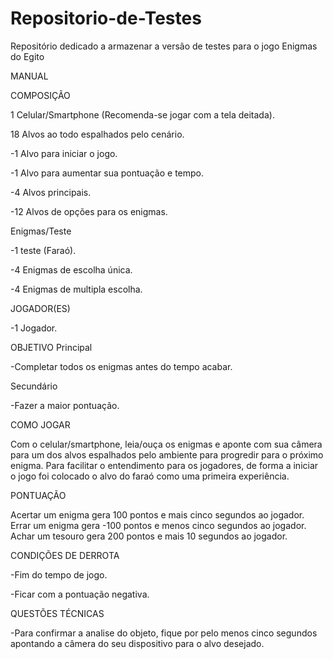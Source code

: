 # Repositorio-de-Testes
Repositório dedicado a armazenar a versão de testes para o jogo Enigmas do Egito


MANUAL

COMPOSIÇÃO

1 Celular/Smartphone (Recomenda-se jogar com a tela deitada).

18 Alvos ao todo espalhados pelo cenário.

-1 Alvo para iniciar o jogo.

-1 Alvo para aumentar sua pontuação e tempo.

-4 Alvos principais.

-12 Alvos de opções para os enigmas.

Enigmas/Teste

-1 teste (Faraó).

-4 Enigmas de escolha única.

-4 Enigmas de multipla escolha.

JOGADOR(ES)

-1 Jogador.

OBJETIVO
Principal

-Completar todos os enigmas antes do tempo acabar.

Secundário

-Fazer a maior pontuação.

COMO JOGAR

Com o celular/smartphone, leia/ouça os enigmas e aponte com sua câmera para um dos alvos espalhados pelo ambiente para progredir para o próximo enigma. Para facilitar o entendimento para os jogadores, de forma a iniciar o jogo foi colocado o alvo do faraó como uma primeira experiência.

PONTUAÇÃO

Acertar um enigma gera 100 pontos e mais cinco segundos ao jogador.
Errar um enigma gera -100 pontos e menos cinco segundos ao jogador.
Achar um tesouro gera 200 pontos e mais 10 segundos ao jogador.

CONDIÇÕES DE DERROTA

-Fim do tempo de jogo.

-Ficar com a pontuação negativa.

QUESTÕES TÉCNICAS

-Para confirmar a analise do objeto, fique por pelo menos cinco segundos apontando a câmera do seu dispositivo para o alvo desejado.
